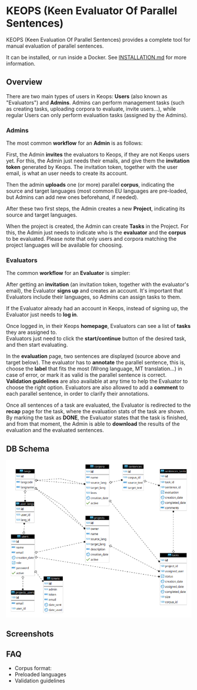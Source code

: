 # KEOPS (Keen Evaluator Of Parallel Sentences)

KEOPS (Keen Evaluation Of Parallel Sentences) provides a complete tool for manual evaluation of parallel sentences.


It can be installed, or run inside a Docker. See [INSTALLATION.md](INSTALLATION.md) for more information.


## Overview ##

There are two main types of users in Keops: **Users** (also known as "Evaluators") and **Admins**.
Admins can perform management tasks (such as creating tasks, uploading corpora to evaluate, invite users...),
while regular Users can only perform evaluation tasks (assigned by the Admins).

### Admins ###
The most common **workflow** for an **Admin** is as follows: 

First, the Admin **invites** the evaluators to Keops, if they are not Keops users yet. For this, the Admin just needs their emails, and give them the **invitation token** generated by Keops.
The invitation token, together with the user email, is what an user needs to create its account.


Then the admin **uploads** one (or more) parallel **corpus**, indicating the source and target languages (most common EU languages are pre-loaded, but Admins can add new ones beforehand, if needed).

After these two first steps, the Admin creates a new **Project**, indicating its source and target languages.

When the project is created, the Admin can create **Tasks** in the Project. 
For this, the Admin just needs to indicate who is the **evaluator** and the **corpus** to be evaluated. Please note that only users and corpora matching the project languages will be available for choosing.


### Evaluators ###

The common **workflow** for an **Evaluator** is simpler:

After getting an **invitation** (an invitation token, together with the evaluator's email), the Evaluator **signs up** and creates an account.
It's important that Evaluators include their languages, so Admins can assign tasks to them. 

If the Evaluator already had an account in Keops, instead of signing up, the Evaluator just needs to **log in**.

Once logged in, in their Keops **homepage**, Evaluators can see a list of **tasks** they are assigned to.  
Evaluators just need to click the **start/continue** button of the desired task, and then start evaluating.

In the **evaluation** page,  two sentences are displayed (source above and target below).
The evaluator has to **annotate** the parallel sentence, this is, choose the **label** that fits the most (Wrong language, MT translation...) in case of error, or mark it as valid is the parallel sentence is correct.
**Validation guidelines** are also available at any time to help the Evaluator to choose the right option. 
Evaluators are also allowed to add a **comment** to each parallel sentence, in order to clarify their annotations.

Once all sentences of a task are evaluated, the Evaluator is redirected to the **recap** page for the task, where the evaluation stats of the task are shown. 
By marking the task as **DONE**, the Evaluator states that the task is finished, and from that moment, the Admin is able to **download** the results of the evaluation and the evaluated sentences.

## DB Schema ##

![DB Schema](keops.png)

## Screenshots ##


## FAQ ##

* Corpus format:
* Preloaded languages 
* Validation guidelines

